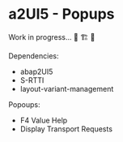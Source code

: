 # a2UI5 - Popups
Work in progress... 🚧 🏗️ 🦺

Dependencies:
* abap2UI5
* S-RTTI
* layout-variant-management

Popoups:
* F4 Value Help
* Display Transport Requests
